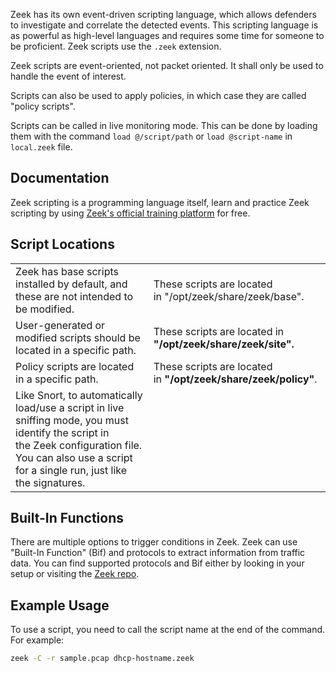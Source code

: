 Zeek has its own event-driven scripting language, which allows defenders to investigate and correlate the detected events. This scripting language is as powerful as high-level languages and requires some time for someone to be proficient. Zeek scripts use the `.zeek` extension.

Zeek scripts are event-oriented, not packet oriented. It shall only be used to handle the event of interest.

Scripts can also be used to apply policies, in which case they are called "policy scripts".

Scripts can be called in live monitoring mode. This can be done by loading them with the command `load @/script/path` or `load @script-name` in `local.zeek` file.
## Documentation
Zeek scripting is a programming language itself, learn and practice Zeek scripting by using [Zeek's official training platform](https://try.bro.org/#/?example=hello) for free.
## Script Locations
|                                                                                                                                                                                                          |                                                                    |
| -------------------------------------------------------------------------------------------------------------------------------------------------------------------------------------------------------- | ------------------------------------------------------------------ |
| Zeek has base scripts installed by default, and these are not intended to be modified.                                                                                                                   | These scripts are located in "/opt/zeek/share/zeek/base".          |
| User-generated or modified scripts should be located in a specific path.                                                                                                                                 | These scripts are located in  <br>**"/opt/zeek/share/zeek/site".** |
| Policy scripts are located in a specific path.                                                                                                                                                           | These scripts are located in **"/opt/zeek/share/zeek/policy"**.    |
| Like Snort, to automatically load/use a script in live sniffing mode, you must identify the script in the Zeek configuration file. You can also use a script for a single run, just like the signatures. |                                                                    |
## Built-In Functions
There are multiple options to trigger conditions in Zeek. Zeek can use "Built-In Function" (Bif) and protocols to extract information from traffic data. You can find supported protocols and Bif either by looking in your setup or visiting the [Zeek repo](https://docs.zeek.org/en/master/script-reference/scripts.html).
## Example Usage
To use a script, you need to call the script name at the end of the command. For example:
```bash
zeek -C -r sample.pcap dhcp-hostname.zeek
```